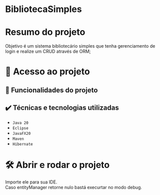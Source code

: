 # BibliotecaSimples

# Resumo do projeto
Objetivo é um sistema bibliotecário simples que tenha gerenciamento de login e realize um CRUD através de ORM;

# 📁 Acesso ao projeto

## 🔨 Funcionalidades do projeto


## ✔️ Técnicas e tecnologias utilizadas

- ``Java 20``
- ``Eclipse``
- ``JavaFX20``
- ``Maven``
- ``Hibernate``

# 🛠️ Abrir e rodar o projeto
Importe ele para sua IDE.<br/>
Caso entityManager retorne nulo bastá execurtar no modo debug.
